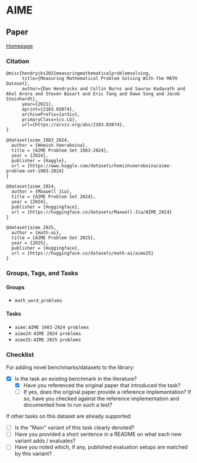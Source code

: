 # AIME

## Paper

[Homepage](https://www.kaggle.com/datasets/hemishveeraboina/aime-problem-set-1983-2024)

### Citation

```text
@misc{hendrycks2021measuringmathematicalproblemsolving,
      title={Measuring Mathematical Problem Solving With the MATH Dataset}, 
      author={Dan Hendrycks and Collin Burns and Saurav Kadavath and Akul Arora and Steven Basart and Eric Tang and Dawn Song and Jacob Steinhardt},
      year={2021},
      eprint={2103.03874},
      archivePrefix={arXiv},
      primaryClass={cs.LG},
      url={https://arxiv.org/abs/2103.03874}, 
}

@dataset{aime_1983_2024,
  author = {Hemish Veeraboina},
  title = {AIME Problem Set 1983-2024},
  year = {2024},
  publisher = {Kaggle},
  url = {https://www.kaggle.com/datasets/hemishveeraboina/aime-problem-set-1983-2024}
}

@dataset{aime_2024,
  author = {Maxwell Jia},
  title = {AIME Problem Set 2024},
  year = {2024},
  publisher = {Huggingface},
  url = {https://huggingface.co/datasets/Maxwell-Jia/AIME_2024}
}

@dataset{aime_2025,
  author = {math-ai},
  title = {AIME Problem Set 2025},
  year = {2025},
  publisher = {Huggingface},
  url = {https://huggingface.co/datasets/math-ai/aime25}
}
```

### Groups, Tags, and Tasks

#### Groups

* `math_word_problems`

#### Tasks

* `aime`: `AIME 1983-2024 problems`
* `aime24`: `AIME 2024 problems`
* `aime25`: `AIME 2025 problems`

### Checklist

For adding novel benchmarks/datasets to the library:

* [x] Is the task an existing benchmark in the literature?
  * [x] Have you referenced the original paper that introduced the task?
  * [ ] If yes, does the original paper provide a reference implementation? If so, have you checked against the reference implementation and documented how to run such a test?

If other tasks on this dataset are already supported:

* [ ] Is the "Main" variant of this task clearly denoted?
* [ ] Have you provided a short sentence in a README on what each new variant adds / evaluates?
* [ ] Have you noted which, if any, published evaluation setups are matched by this variant?